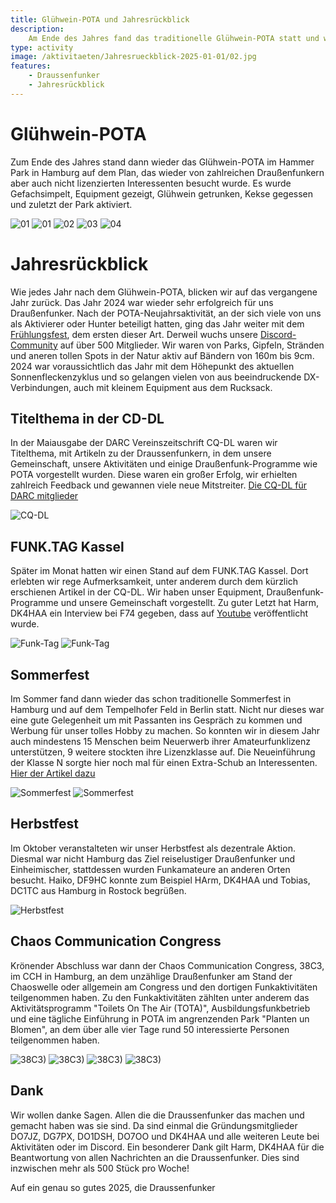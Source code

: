 ```yaml
---
title: Glühwein-POTA und Jahresrückblick
description:
    Am Ende des Jahres fand das traditionelle Glühwein-POTA statt und wir schauen auf ein erfolgreiches Jahr 2024 zurück.
type: activity
image: /aktivitaeten/Jahresrueckblick-2025-01-01/02.jpg
features:
    - Draussenfunker
    - Jahresrückblick
---
```


# Glühwein-POTA
Zum Ende des Jahres stand dann wieder das Glühwein-POTA im Hammer Park in Hamburg auf dem Plan, das wieder von zahlreichen Draußenfunkern aber auch nicht lizenzierten Interessenten besucht wurde. Es wurde Gefachsimpelt, Equipment gezeigt, Glühwein getrunken, Kekse gegessen und zuletzt der Park aktiviert.

![01](/aktivitaeten/Jahresrueckblick-2025-01-01/00.jpg)
![01](/aktivitaeten/Jahresrueckblick-2025-01-01/01.jpg)
![02](/aktivitaeten/Jahresrueckblick-2025-01-01/02.jpg)
![03](/aktivitaeten/Jahresrueckblick-2025-01-01/03.jpg)
![04](/aktivitaeten/Jahresrueckblick-2025-01-01/04.jpg)

# Jahresrückblick
Wie jedes Jahr nach dem Glühwein-POTA, blicken wir auf das vergangene Jahr zurück. Das Jahr 2024 war wieder sehr erfolgreich für uns Draußenfunker. Nach der POTA-Neujahrsaktivität, an der sich viele von uns als Aktivierer oder Hunter beteiligt hatten, ging das Jahr weiter mit dem [Frühlungsfest](https://draussenfunker.de/aktivitaeten/2024-05-05-Fruehlingsfest-2024.html), dem ersten dieser Art. Derweil wuchs unsere [Discord-Community](https://discord.gg/4RkRRwXtty) auf über 500 Mitglieder. Wir waren von Parks, Gipfeln, Stränden und aneren tollen Spots in der Natur aktiv auf Bändern von 160m bis 9cm. 2024 war voraussichtlich das Jahr mit dem Höhepunkt des aktuellen Sonnenfleckenzyklus und so gelangen vielen von aus beeindruckende DX-Verbindungen, auch mit kleinem Equipment aus dem Rucksack.

## Titelthema in der CD-DL
In der Maiausgabe der DARC Vereinszeitschrift CQ-DL waren wir Titelthema, mit Artikeln zu der Draussenfunkern, in dem unsere Gemeinschaft, unsere Aktivitäten und einige Draußenfunk-Programme wie POTA vorgestellt wurden. Diese waren ein großer Erfolg, wir erhielten zahlreich Feedback und gewannen viele neue Mitstreiter. [Die CQ-DL für DARC mitglieder](https://www.darc.de/cqdlonline/2024/05/)

![CQ-DL](/aktivitaetenJahresrueckblick-2025-01-01/CQ-DL.jpg)

## FUNK.TAG Kassel
Später im Monat hatten wir einen Stand auf dem FUNK.TAG Kassel. Dort erlebten wir rege Aufmerksamkeit, unter anderem durch dem kürzlich erschienen Artikel in der CQ-DL. Wir haben unser Equipment, Draußenfunk-Programme und unsere Gemeinschaft vorgestellt. Zu guter Letzt hat Harm, DK4HAA ein Interview bei F74 gegeben, dass auf [Youtube](https://www.youtube.com/watch?v=EO-2gixB8G8&t=1148s) veröffentlicht wurde.

![Funk-Tag](/aktivitaeten/Jahresrueckblick-2025-01-01/funk-tag-kassel-01.jpg)
![Funk-Tag](/aktivitaeten/Jahresrueckblick-2025-01-01/funk-tag-kassel-02.jpg)

## Sommerfest
Im Sommer fand dann wieder das schon traditionelle Sommerfest in Hamburg und auf dem Tempelhofer Feld in Berlin statt. Nicht nur dieses war eine gute Gelegenheit um mit Passanten ins Gespräch zu kommen und Werbung für unser tolles Hobby zu machen. So konnten wir in diesem Jahr auch mindestens 15 Menschen beim Neuerwerb ihrer Amateurfunklizenz unterstützen, 9 weitere stockten ihre Lizenzklasse auf. Die Neueinführung der Klasse N sorgte hier noch mal für einen Extra-Schub an Interessenten. [Hier der Artikel dazu](https://draussenfunker.de/aktivitaeten/2024-08-31-Sommerfest-2024.html)

![Sommerfest](/aktivitaeten/sommerfest-2024-08-31/title.jpg)
![Sommerfest](/aktivitaeten/sommerfest-2024-08-31/2.jpg)

## Herbstfest
Im Oktober veranstalteten wir unser Herbstfest als dezentrale Aktion. Diesmal war nicht Hamburg das Ziel reiselustiger Draußenfunker und Einheimischer, stattdessen wurden Funkamateure an anderen Orten besucht. Haiko, DF9HC konnte zum Beispiel HArm, DK4HAA und Tobias, DC1TC aus Hamburg in Rostock begrüßen.

![Herbstfest](aktivitaeten/BDM-2024-10/35_10-2024.jpg)

## Chaos Communication Congress
Krönender Abschluss war dann der Chaos Communication Congress, 38C3, im CCH in Hamburg, an dem unzählige Draußenfunker am Stand der Chaoswelle oder allgemein am Congress und den dortigen Funkaktivitäten teilgenommen haben. Zu den Funkaktivitäten zählten unter anderem das Aktivitätsprogramm "Toilets On The Air (TOTA)", Ausbildungsfunkbetrieb und eine tägliche Einführung in POTA im angrenzenden Park "Planten un Blomen", an dem über alle vier Tage rund 50 interessierte Personen teilgenommen haben.

![38C3)](aktivitaeten/Jahresrueckblick-2025-01-01/38C3-1.jpg)
![38C3)](aktivitaeten/Jahresrueckblick-2025-01-01/38C3-2.jpg)
![38C3)](aktivitaeten/Jahresrueckblick-2025-01-01/38C3-3.jpg)
![38C3)](aktivitaeten/Jahresrueckblick-2025-01-01/38C3-4.jpg)

## Dank
Wir wollen danke Sagen. Allen die die Draussenfunker das machen und gemacht haben was sie sind. Da sind einmal die Gründungsmitglieder DO7JZ, DG7PX, DO1DSH, DO7OO und DK4HAA und alle weiteren Leute bei Aktivitäten oder im Discord.
Ein besonderer Dank gilt Harm, DK4HAA für die Beantwortung von allen Nachrichten an die Draussenfunker. Dies sind inzwischen mehr als 500 Stück pro Woche!

Auf ein genau so gutes 2025, die Draussenfunker
